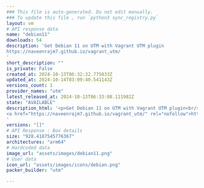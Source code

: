 ```yaml
---
### This file is auto-generated. Do not edit manually.
### To update this file , run `python3 sync_registry.py`
layout: vm
# API response data
name: "debian11"
downloads: 54
description: 'Get Debian 11 on UTM with Vagrant UTM plugin
https://naveenrajm7.github.io/vagrant_utm/
'
short_description: ""
is_private: False
created_at: 2024-10-13T06:32:32.775033Z
updated_at: 2024-10-14T03:09:40.541143Z
versions_count: 1
provider_names: "utm"
latest_released_at: 2024-10-13T06:33:08.111982Z
state: "AVAILABLE"
description_html: '<p>Get Debian 11 on UTM with Vagrant UTM plugin<br/>
<a href="https://naveenrajm7.github.io/vagrant_utm/" rel="nofollow">https://naveenrajm7.github.io/vagrant_utm/</a></p>
'
versions: "[]"
# API Response : Box details
size: "928.4187545776367"
architectures: "arm64"
# Hardcoded data
image_url: "assets/images/debian11.png"
# User data
icon_url: "assets/images/icons/debian.png"
packer_builder: "utm"

---
```

